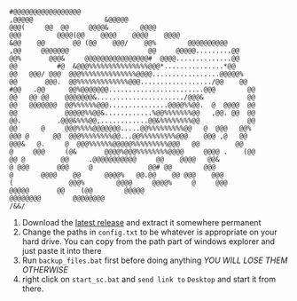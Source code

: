 
```
#@@@@@@@@@@@@@@@@@                       
,@@@@@                  &@@@@@                 
@@@(     @@  @@     @@@@&        @@@@             
@@@         @@@@(@@    @@@@    @@@@    @@@@          
&@@    @@       @@ (@@    @@@/    @@%        @@@@@@@@@@
,@@     @@@@@@@                    @@     @@@@@.........@@
@@%       @@@&     @@@@@@@@@@@@@@@@#  @@@@..............@@
@@          #@  &@@@%%%%%%%%%%%%%%%@@@*...............*@@   
@@   @@@/ @@@  @@@%%%%%%%%%%%%%%@@@@.................@@@@@%  
@@       @@@.  @@%%%%%%%%%%%%%@@@................../@@    @@  
#@@   .@@      @@%@@@@@@@........................@@@        @@
@@   @@ @@    @@@@@@@&....................../@@@&           @@
@@   @@@@@@@  @@%%%%%%@@@...............@@@@%%@@.  @  @@@@  @@
@@            @@@@@%%@@&............%@@%%%%%%%@@   ,@@. @@  @@
@@.         .@@@&%%%@@,............@@&%%%%%%%%@@            @@
@@      @     @@@%%%%@@@@@@@.....@@%%%%%%%%%@@   @  @@@   @@%
@@@ @      @@  @@@%%%%%%%%@@...@@%%%%%%%%%@@@    @@@ ,@   @@  
@@@&   @.     @  @@@%%%%%%@@@@@%%%%%%%%%@@@   @@         @@   
@     @@@     (@&       @@@@%@@@%%%%%%%%@@@@     @@@@ .    (@@    
@@ @         @@     .@@@@@@@@@@@     @@    @@@@   @@&     
@ @@@       @@@     @              @@# @@        @@@       
@       @@@@    @@      @@@@%   @@.@@    @@ @@@    @@@         
(              @@@%        @@@@     @@@@%     @     @@@            
@@@@@       @@    (@@        @@@@@               
@@@@@@@@        @@@@@@@@                    
/&&/                              
```


1. Download the [latest release](https://github.com/dlikhten/starcitizen-misc/releases) and extract it somewhere permanent
1. Change the paths in `config.txt` to be whatever is appropriate on your hard drive. You can copy from the path part of windows explorer and just paste it into there
1. Run `backup_files.bat` first before doing anything *YOU WILL LOSE THEM OTHERWISE*
1. right click on `start_sc.bat` and `send link to` `Desktop` and start it from there.
